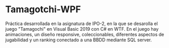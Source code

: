 # Tamagotchi-WPF
Práctica desarrollada en la asignatura de IPO-2, en la que se desarolla el juego "Tamagochi" en Visual Basic 2019 con C# en WTF.
En el juego hay animaciones, un diseño responsive, coleccionables, diferentes aspectos de jugabilidad y un ranking conectado a una BBDD mediante SQL server.
